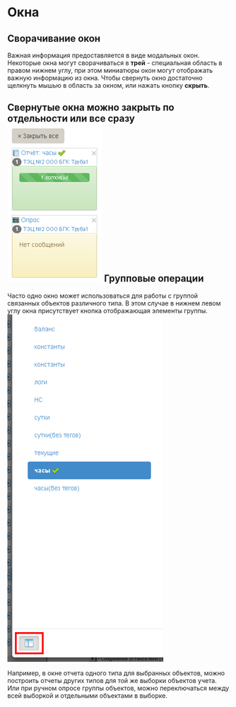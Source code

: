 Окна
====
Сворачивание окон
-----------------
Важная информация предоставляется в виде модальных окон. Некоторые окна могут сворачиваться в **трей** - специальная область в правом нижнем углу, при этом миниатюры окон могут отображать важную информацию из окна. 
Чтобы свернуть окно достаточно щелкнуть мышью в область за окном, или нажать кнопку **скрыть**.

Свернутые окна можно закрыть по отдельности или все сразу 
![трей](window-tray.png)
Групповые операции
------------------
Часто одно окно может использоваться для работы с группой связанных объектов различного типа. В этом случае в нижнем левом углу окна присутствует кнопка отображающая элементы группы. 
![группа](window-group.png)

Например, в окне отчета одного типа для выбранных объектов, можно построить отчеты других типов для той же выборки объектов учета. Или при ручном опросе группы объектов, можно переключаться между всей выборкой и отдельными объектами в выборке.   

